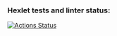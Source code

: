 ### Hexlet tests and linter status:
[![Actions Status](https://github.com/mapseam/php-project-57/actions/workflows/hexlet-check.yml/badge.svg)](https://github.com/mapseam/php-project-57/actions)